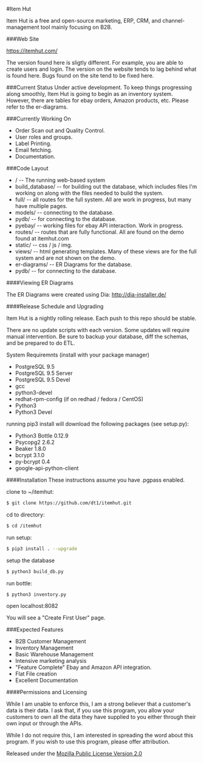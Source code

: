 #Item Hut

Item Hut is a free and open-source marketing, ERP, CRM, and channel-management tool mainly focusing on B2B.

###Web Site

https://itemhut.com/

The version found here is sligtly different. For example, you are able to create users and login. The version on the website tends to lag behind what is found here. Bugs found on the site tend to be fixed here.

###Current Status
Under active development. To keep things progressing along smoothly, Item Hut is going to begin as an inventory system. However, there are tables for ebay orders, Amazon products, etc. Please refer to the er-diagrams.

###Currently Working On
* Order Scan out and Quality Control.
* User roles and groups.
* Label Printing.
* Email fetching.
* Documentation.

###Code Layout
* / -- The running web-based system
* build_database/ -- for building out the database, which includes files I'm working on along with the files needed to build the system.
* full/ -- all routes for the full system. All are work in progress, but many have multiple pages.
* models/ -- connecting to the database.
* pydb/ -- for connecting to the database.
* pyebay/ -- working files for ebay API interaction. Work in progress.
* routes/ -- routes that are fully functional. All are found on the demo found at itemhut.com
* static/ -- css / js / img.
* views/ -- html generating templates. Many of these views are for the full system and are not shown on the demo.
* er-diagrams/ -- ER Diagrams for the database.
* pydb/ -- for connecting to the database.

####Viewing ER Diagrams

The ER Diagrams were created using Dia:
http://dia-installer.de/

####Release Schedule and Upgrading

Item Hut is a nightly rolling release. Each push to this repo should be stable.

There are no update scripts with each version. Some updates will require manual intervention. Be sure to backup your database, diff the schemas, and be prepared to do ETL.

System Requiremnts (install with your package manager)
* PostgreSQL 9.5
* PostgreSQL 9.5 Server
* PostgreSQL 9.5 Devel
* gcc
* python3-devel
* redhat-rpm-config (if on redhad / fedora / CentOS)
* Python3
* Python3 Devel


running pip3 install will download the following packages (see setup.py):
* Python3 Bottle 0.12.9
* Psycopg2 2.6.2
* Beaker 1.8.0
* bcrypt 3.1.0
* py-bcrypt 0.4
* google-api-python-client

####Installation
These instructions assume you have .pgpass enabled.

clone to ~/itemhut:
```bash
$ git clone https://github.com/dt1/itemhut.git
```

cd to directory:
```bash
$ cd /itemhut
```

run setup:
```bash
$ pip3 install . --upgrade
```

setup the database
```bash
$ python3 build_db.py
```

run bottle:
```
$ python3 inventory.py
```

open localhost:8082

You will see a "Create First User" page.

###Expected Features
* B2B Customer Management
* Inventory Management
* Basic Warehouse Management
* Intensive marketing analysis
* "Feature Complete" Ebay and Amazon API integration.
* Flat File creation
* Excellent Documentation

####Permissions and Licensing

While I am unable to enforce this, I am a strong believer that a customer's data is their data. I ask that, if you use this program, you allow your customers to own all the data they have supplied to you either through their own input or through the APIs.

While I do not require this, I am interested in spreading the word about this program. If you wish to use this program, please offer attribution.

Released under the [Mozilla Public License
Version 2.0](http://www.mozilla.org/MPL/2.0/)
